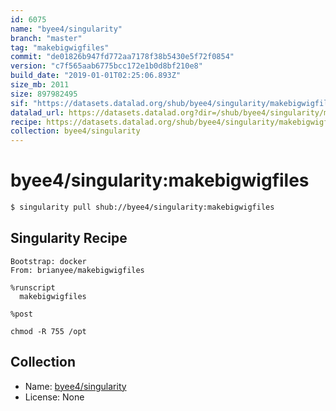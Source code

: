```yaml
---
id: 6075
name: "byee4/singularity"
branch: "master"
tag: "makebigwigfiles"
commit: "de01826b947fd772aa7178f38b5430e5f72f0854"
version: "c7f565aab6775bcc172e1b0d8bf210e8"
build_date: "2019-01-01T02:25:06.893Z"
size_mb: 2011
size: 897982495
sif: "https://datasets.datalad.org/shub/byee4/singularity/makebigwigfiles/2019-01-01-de01826b-c7f565aa/c7f565aab6775bcc172e1b0d8bf210e8.simg"
datalad_url: https://datasets.datalad.org?dir=/shub/byee4/singularity/makebigwigfiles/2019-01-01-de01826b-c7f565aa/
recipe: https://datasets.datalad.org/shub/byee4/singularity/makebigwigfiles/2019-01-01-de01826b-c7f565aa/Singularity
collection: byee4/singularity
---
```


# byee4/singularity:makebigwigfiles

```bash
$ singularity pull shub://byee4/singularity:makebigwigfiles
```

## Singularity Recipe

```singularity
Bootstrap: docker
From: brianyee/makebigwigfiles

%runscript
  makebigwigfiles

%post

chmod -R 755 /opt
```

## Collection

 - Name: [byee4/singularity](https://github.com/byee4/singularity)
 - License: None

